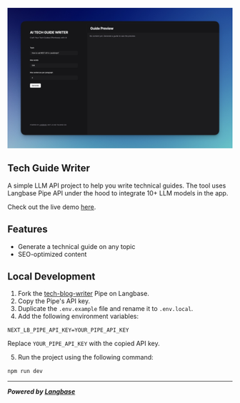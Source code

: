 ![cover](public/tech-guide-writer.jpg)

## Tech Guide Writer

A simple LLM API project to help you write technical guides. The tool uses Langbase Pipe API under the hood to integrate 10+ LLM models in the app.

Check out the live demo [here](https://ai-tech-blog-writer.langbase.dev/).

## Features

- Generate a technical guide on any topic
- SEO-optimized content

## Local Development

1. Fork the [tech-blog-writer](https://langbase.com/langbase/tech-blog-writer) Pipe on Langbase.
2. Copy the Pipe's API key.
3. Duplicate the `.env.example` file and rename it to `.env.local`.
4. Add the following environment variables:

```
NEXT_LB_PIPE_API_KEY=YOUR_PIPE_API_KEY
```

Replace `YOUR_PIPE_API_KEY` with the copied API key.

5.  Run the project using the following command:

```bash
npm run dev
```

---

**_Powered by [Langbase](https://langbase.com/)_**
